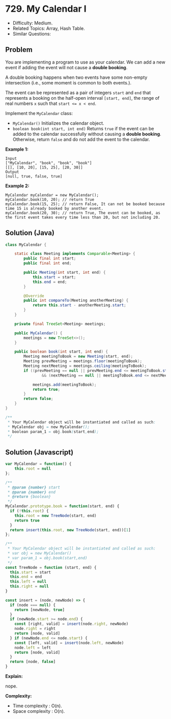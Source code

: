 # 729. My Calendar I

- Difficulty: Medium.
- Related Topics: Array, Hash Table.
- Similar Questions: 

## Problem

You are implementing a program to use as your calendar. We can add a new event if adding the event will not cause a **double booking**.

A double booking happens when two events have some non-empty intersection (i.e., some moment is common to both events.).

The event can be represented as a pair of integers `start` and `end` that represents a booking on the half-open interval `[start, end]`, the range of real numbers `x` such that `start <= x < end`.

Implement the `MyCalendar` class:

- `MyCalendar()` Initializes the calendar object.
- `boolean book(int start, int end)` Returns `true` if the event can be added to the calendar successfully without causing a **double booking**. Otherwise, return `false` and do not add the event to the calendar.

**Example 1:**

```
Input
["MyCalendar", "book", "book", "book"]
[[], [10, 20], [15, 25], [20, 30]]
Output
[null, true, false, true]
```

**Example 2:**

```
MyCalendar myCalendar = new MyCalendar();
myCalendar.book(10, 20); // return True
myCalendar.book(15, 25); // return False, It can not be booked because time 15 is already booked by another event.
myCalendar.book(20, 30); // return True, The event can be booked, as the first event takes every time less than 20, but not including 20.
```

## Solution (Java)
```java
class MyCalendar {

    static class Meeting implements Comparable<Meeting> {
        public final int start;
        public final int end;

        public Meeting(int start, int end) {
            this.start = start;
            this.end = end;
        }

        @Override
        public int compareTo(Meeting anotherMeeting) {
            return this.start - anotherMeeting.start;
        }
    }

    private final TreeSet<Meeting> meetings;

    public MyCalendar() {
        meetings = new TreeSet<>();
    }

    public boolean book(int start, int end) {
        Meeting meetingToBook = new Meeting(start, end);
        Meeting prevMeeting = meetings.floor(meetingToBook);
        Meeting nextMeeting = meetings.ceiling(meetingToBook);
        if ((prevMeeting == null || prevMeeting.end <= meetingToBook.start)
                && (nextMeeting == null || meetingToBook.end <= nextMeeting.start)) {

            meetings.add(meetingToBook);
            return true;
        }
        return false;
    }
}

/**
 * Your MyCalendar object will be instantiated and called as such:
 * MyCalendar obj = new MyCalendar();
 * boolean param_1 = obj.book(start,end);
 */
```

## Solution (Javascript)

```javascript
var MyCalendar = function() {
    this.root = null
};

/** 
 * @param {number} start 
 * @param {number} end
 * @return {boolean}
 */
MyCalendar.prototype.book = function(start, end) {
  if (!this.root) {
    this.root = new TreeNode(start, end)
    return true
  }
  return insert(this.root, new TreeNode(start, end))[1]
};

/** 
 * Your MyCalendar object will be instantiated and called as such:
 * var obj = new MyCalendar()
 * var param_1 = obj.book(start,end)
 */
const TreeNode = function (start, end) {
  this.start = start
  this.end = end
  this.left = null
  this.right = null
}

const insert = (node, newNode) => {
  if (node === null) {
    return [newNode, true]
  }
  if (newNode.start >= node.end) {
    const [right, valid] = insert(node.right, newNode)
    node.right = right
    return [node, valid]
  } if (newNode.end <= node.start) {
    const [left, valid] = insert(node.left, newNode)
    node.left = left
    return [node, valid]
  }
  return [node, false]
}
```

**Explain:**

nope.

**Complexity:**

* Time complexity : O(n).
* Space complexity : O(n).
